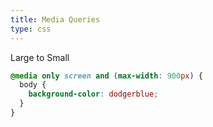 ```yaml
---
title: Media Queries
type: css
---
```


Large to Small

```css
@media only screen and (max-width: 900px) {
  body {
    background-color: dodgerblue;
  }
}
```

